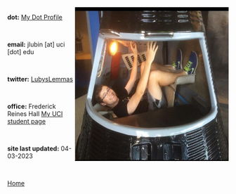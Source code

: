 
<img align="right" src= "./images/IndvPagePhotos/sendjack2space.jpg" width="350" height="350">

<strong>dot:</strong> [My Dot Profile](https://dot.cards/jluby127)

<br>

<strong>email:</strong> jlubin [at] uci [dot] edu

<br>

<strong>twitter:</strong> [LubysLemmas](https://twitter.com/LubysLemmas)

<br>


<strong>office:</strong> Frederick Reines Hall
[My UCI student page](https://www.physics.uci.edu/node/13487)

<br>

<strong>site last updated:</strong> 04-03-2023

<br>

[Home](./)
